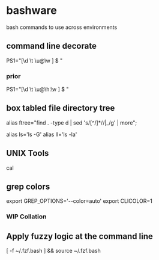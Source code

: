 # bashware
bash commands to use across environments

## command line decorate
PS1="[\d \t \u@\w ] $ "

### prior
PS1="[\d \t \u@\h:\w ] $ "

## box tabled file directory tree
alias ftree="find . -type d | sed 's/[^/]*\//|_/g' | more";

alias ls='ls -G'
alias ll='ls -la'

## UNIX Tools
cal

## grep colors ##
export GREP_OPTIONS='--color=auto'
export CLICOLOR=1

### WIP Collation ###

## Apply fuzzy logic at the command line 
[ -f ~/.fzf.bash ] && source ~/.fzf.bash

